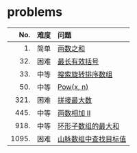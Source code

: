 # problems

 | No.    | 难度 | 问题 |
 | -:     | :-:  | :-   |
 | 1.     | 简单 | [两数之和](https://leetcode-cn.com/problems/two-sum/) |
 | 32.    | 困难 | [最长有效括号](https://leetcode-cn.com/problems/longest-valid-parentheses/) |
 | 33.    | 中等 | [搜索旋转排序数组](https://leetcode-cn.com/problems/search-in-rotated-sorted-array/) |
 | 50.    | 中等 | [Pow(x, n)](https://leetcode-cn.com/problems/powx-n/) |
 | 321.   | 困难 | [拼接最大数](https://leetcode-cn.com/problems/create-maximum-number/) |
 | 445.   | 中等 | [两数相加 II](https://leetcode-cn.com/problems/add-two-numbers-ii/) |
 | 918.   | 中等 | [环形子数组的最大和](https://leetcode-cn.com/problems/maximum-sum-circular-subarray/) |
 | 1095.  | 困难 | [山脉数组中查找目标值](https://leetcode-cn.com/problems/find-in-mountain-array/) |
